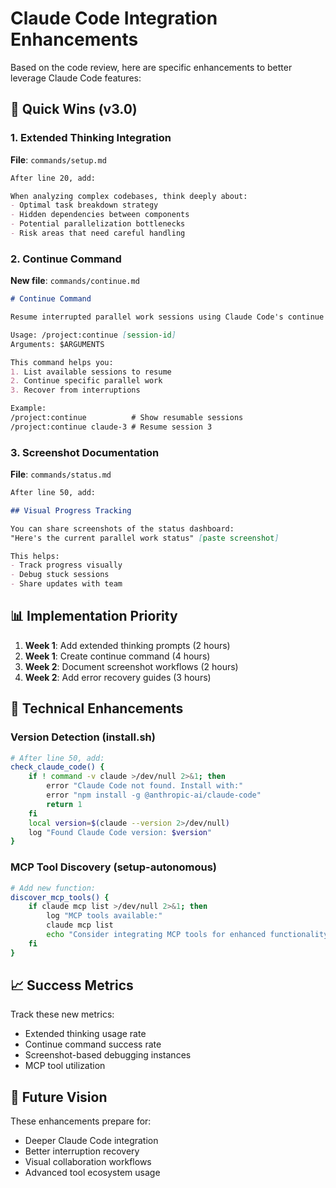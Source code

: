 # Claude Code Integration Enhancements

Based on the code review, here are specific enhancements to better leverage Claude Code features:

## 🎯 Quick Wins (v3.0)

### 1. Extended Thinking Integration
**File**: `commands/setup.md`
```markdown
After line 20, add:

When analyzing complex codebases, think deeply about:
- Optimal task breakdown strategy
- Hidden dependencies between components
- Potential parallelization bottlenecks
- Risk areas that need careful handling
```

### 2. Continue Command
**New file**: `commands/continue.md`
```markdown
# Continue Command

Resume interrupted parallel work sessions using Claude Code's continue feature.

Usage: /project:continue [session-id]
Arguments: $ARGUMENTS

This command helps you:
1. List available sessions to resume
2. Continue specific parallel work
3. Recover from interruptions

Example:
/project:continue          # Show resumable sessions
/project:continue claude-3 # Resume session 3
```

### 3. Screenshot Documentation
**File**: `commands/status.md`
```markdown
After line 50, add:

## Visual Progress Tracking

You can share screenshots of the status dashboard:
"Here's the current parallel work status" [paste screenshot]

This helps:
- Track progress visually
- Debug stuck sessions
- Share updates with team
```

## 📊 Implementation Priority

1. **Week 1**: Add extended thinking prompts (2 hours)
2. **Week 1**: Create continue command (4 hours)
3. **Week 2**: Document screenshot workflows (2 hours)
4. **Week 2**: Add error recovery guides (3 hours)

## 🔧 Technical Enhancements

### Version Detection (install.sh)
```bash
# After line 50, add:
check_claude_code() {
    if ! command -v claude >/dev/null 2>&1; then
        error "Claude Code not found. Install with:"
        error "npm install -g @anthropic-ai/claude-code"
        return 1
    fi
    local version=$(claude --version 2>/dev/null)
    log "Found Claude Code version: $version"
}
```

### MCP Tool Discovery (setup-autonomous)
```bash
# Add new function:
discover_mcp_tools() {
    if claude mcp list >/dev/null 2>&1; then
        log "MCP tools available:"
        claude mcp list
        echo "Consider integrating MCP tools for enhanced functionality"
    fi
}
```

## 📈 Success Metrics

Track these new metrics:
- Extended thinking usage rate
- Continue command success rate  
- Screenshot-based debugging instances
- MCP tool utilization

## 🚀 Future Vision

These enhancements prepare for:
- Deeper Claude Code integration
- Better interruption recovery
- Visual collaboration workflows
- Advanced tool ecosystem usage